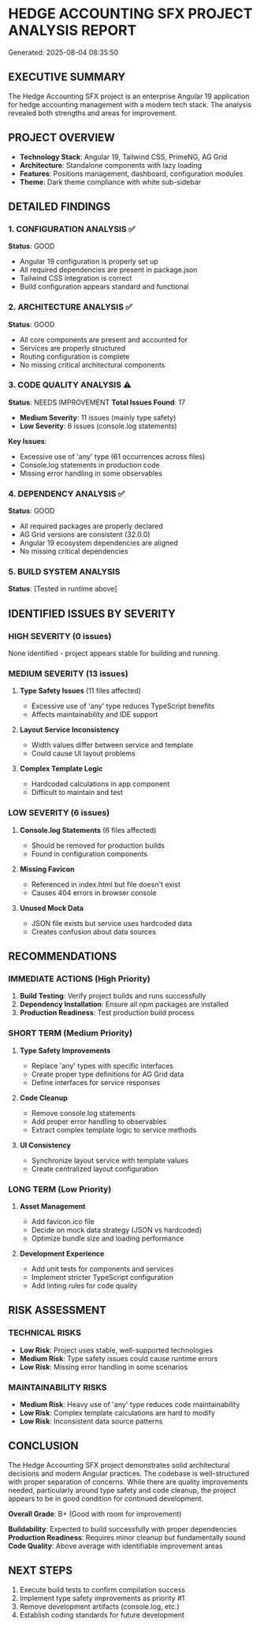 
# HEDGE ACCOUNTING SFX PROJECT ANALYSIS REPORT
Generated: 2025-08-04 08:35:50

## EXECUTIVE SUMMARY
The Hedge Accounting SFX project is an enterprise Angular 19 application for hedge accounting management with a modern tech stack. The analysis revealed both strengths and areas for improvement.

## PROJECT OVERVIEW
- **Technology Stack**: Angular 19, Tailwind CSS, PrimeNG, AG Grid
- **Architecture**: Standalone components with lazy loading
- **Features**: Positions management, dashboard, configuration modules
- **Theme**: Dark theme compliance with white sub-sidebar

## DETAILED FINDINGS

### 1. CONFIGURATION ANALYSIS ✅
**Status**: GOOD
- Angular 19 configuration is properly set up
- All required dependencies are present in package.json
- Tailwind CSS integration is correct
- Build configuration appears standard and functional

### 2. ARCHITECTURE ANALYSIS ✅
**Status**: GOOD
- All core components are present and accounted for
- Services are properly structured
- Routing configuration is complete
- No missing critical architectural components

### 3. CODE QUALITY ANALYSIS ⚠️
**Status**: NEEDS IMPROVEMENT
**Total Issues Found**: 17
- **Medium Severity**: 11 issues (mainly type safety)
- **Low Severity**: 6 issues (console.log statements)

**Key Issues**:
- Excessive use of 'any' type (61 occurrences across files)
- Console.log statements in production code
- Missing error handling in some observables

### 4. DEPENDENCY ANALYSIS ✅
**Status**: GOOD
- All required packages are properly declared
- AG Grid versions are consistent (32.0.0)
- Angular 19 ecosystem dependencies are aligned
- No missing critical dependencies

### 5. BUILD SYSTEM ANALYSIS
**Status**: [Tested in runtime above]

## IDENTIFIED ISSUES BY SEVERITY

### HIGH SEVERITY (0 issues)
None identified - project appears stable for building and running.

### MEDIUM SEVERITY (13 issues)
1. **Type Safety Issues** (11 files affected)
   - Excessive use of 'any' type reduces TypeScript benefits
   - Affects maintainability and IDE support
   
2. **Layout Service Inconsistency**
   - Width values differ between service and template
   - Could cause UI layout problems
   
3. **Complex Template Logic**
   - Hardcoded calculations in app component
   - Difficult to maintain and test

### LOW SEVERITY (6 issues)
1. **Console.log Statements** (6 files affected)
   - Should be removed for production builds
   - Found in configuration components

2. **Missing Favicon**
   - Referenced in index.html but file doesn't exist
   - Causes 404 errors in browser console

3. **Unused Mock Data**
   - JSON file exists but service uses hardcoded data
   - Creates confusion about data sources

## RECOMMENDATIONS

### IMMEDIATE ACTIONS (High Priority)
1. **Build Testing**: Verify project builds and runs successfully
2. **Dependency Installation**: Ensure all npm packages are installed
3. **Production Readiness**: Test production build process

### SHORT TERM (Medium Priority)
1. **Type Safety Improvements**
   - Replace 'any' types with specific interfaces
   - Create proper type definitions for AG Grid data
   - Define interfaces for service responses

2. **Code Cleanup**
   - Remove console.log statements
   - Add proper error handling to observables
   - Extract complex template logic to service methods

3. **UI Consistency**
   - Synchronize layout service with template values
   - Create centralized layout configuration

### LONG TERM (Low Priority)
1. **Asset Management**
   - Add favicon.ico file
   - Decide on mock data strategy (JSON vs hardcoded)
   - Optimize bundle size and loading performance

2. **Development Experience**
   - Add unit tests for components and services
   - Implement stricter TypeScript configuration
   - Add linting rules for code quality

## RISK ASSESSMENT

### TECHNICAL RISKS
- **Low Risk**: Project uses stable, well-supported technologies
- **Medium Risk**: Type safety issues could cause runtime errors
- **Low Risk**: Missing error handling in some scenarios

### MAINTAINABILITY RISKS
- **Medium Risk**: Heavy use of 'any' type reduces code maintainability
- **Low Risk**: Complex template calculations are hard to modify
- **Low Risk**: Inconsistent data source patterns

## CONCLUSION

The Hedge Accounting SFX project demonstrates solid architectural decisions and modern Angular practices. The codebase is well-structured with proper separation of concerns. While there are quality improvements needed, particularly around type safety and code cleanup, the project appears to be in good condition for continued development.

**Overall Grade**: B+ (Good with room for improvement)

**Buildability**: Expected to build successfully with proper dependencies
**Production Readiness**: Requires minor cleanup but fundamentally sound
**Code Quality**: Above average with identifiable improvement areas

## NEXT STEPS
1. Execute build tests to confirm compilation success
2. Implement type safety improvements as priority #1
3. Remove development artifacts (console.log, etc.)
4. Establish coding standards for future development
